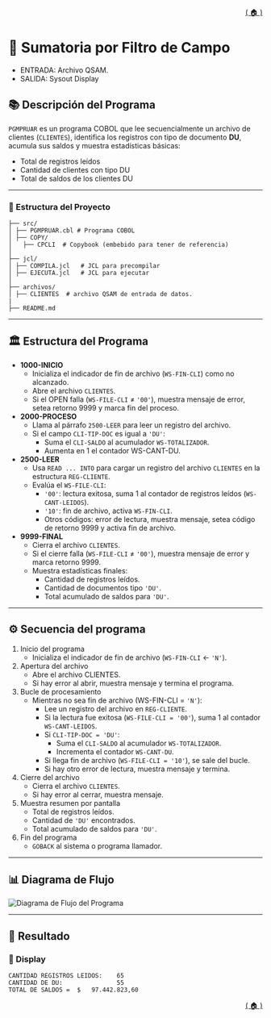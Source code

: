 <div style="text-align: right;">

[( 🏠 )](/)

</div>

# 📄 Sumatoria por Filtro de Campo
  - ENTRADA: Archivo QSAM. 
  - SALIDA: Sysout Display
## 📚 Descripción del Programa
`PGMPRUAR` es un programa COBOL que lee secuencialmente un archivo de clientes (`CLIENTES`), identifica los registros con tipo de documento **DU**, acumula sus saldos y muestra estadísticas básicas:  
- Total de registros leídos  
- Cantidad de clientes con tipo DU  
- Total de saldos de los clientes DU

---
### 🚀 Estructura del Proyecto
```
├── src/
│ ├── PGMPRUAR.cbl # Programa COBOL 
│ ├── COPY/
│   ├── CPCLI  # Copybook (embebido para tener de referencia)
│
├── jcl/
│ ├── COMPILA.jcl   # JCL para precompilar
│ ├── EJECUTA.jcl   # JCL para ejecutar
│
├── archivos/
│ ├── CLIENTES  # archivo QSAM de entrada de datos.
|
├── README.md
```
---

## 🏛️ Estructura del Programa 

  - **1000-INICIO**
    - Inicializa el indicador de fin de archivo (`WS-FIN-CLI`) como no alcanzado.
    - Abre el archivo `CLIENTES`.
    - Si el OPEN falla (`WS-FILE-CLI` ≠ `'00'`), muestra mensaje de error, setea retorno 9999 y marca fin del proceso.
  - **2000-PROCESO**
    - Llama al párrafo `2500-LEER` para leer un registro del archivo.
    - Si el campo `CLI-TIP-DOC` es igual a `'DU'`:
      - Suma el `CLI-SALDO` al acumulador `WS-TOTALIZADOR`.
      - Aumenta en 1 el contador WS-CANT-DU.
  - **2500-LEER**
    - Usa `READ ... INTO` para cargar un registro del archivo `CLIENTES` en la estructura `REG-CLIENTE`.
    - Evalúa el `WS-FILE-CLI`:
      - `'00'`: lectura exitosa, suma 1 al contador de registros leídos (`WS-CANT-LEIDOS`).
      - `'10'`: fin de archivo, activa `WS-FIN-CLI`.
      - Otros códigos: error de lectura, muestra mensaje, setea código de retorno 9999 y activa fin de archivo.
  - **9999-FINAL**   
    - Cierra el archivo `CLIENTES`.
    - Si el cierre falla (`WS-FILE-CLI` ≠ `'00'`), muestra mensaje de error y marca retorno 9999.
    - Muestra estadísticas finales:
      - Cantidad de registros leídos.
      - Cantidad de documentos tipo `'DU'`.
      - Total acumulado de saldos para `'DU'`.
---

## ⚙️ Secuencia del programa
1. Inicio del programa
    - Inicializa el indicador de fin de archivo (`WS-FIN-CLI` ← `'N'`).
2. Apertura del archivo
    - Abre el archivo CLIENTES.
    - Si hay error al abrir, muestra mensaje y termina el programa.
3. Bucle de procesamiento
    - Mientras no sea fin de archivo (WS-FIN-CLI = `'N'`):
      - Lee un registro del archivo en `REG-CLIENTE`.
      - Si la lectura fue exitosa (`WS-FILE-CLI = '00'`), suma 1 al contador `WS-CANT-LEIDOS`.
      - Si `CLI-TIP-DOC = 'DU'`:
        - Suma el `CLI-SALDO` al acumulador `WS-TOTALIZADOR`.
        - Incrementa el contador `WS-CANT-DU`.
      - Si llega fin de archivo (`WS-FILE-CLI = '10'`), se sale del bucle.
      - Si hay otro error de lectura, muestra mensaje y termina.
4. Cierre del archivo
    - Cierra el archivo `CLIENTES`.
    - Si hay error al cerrar, muestra mensaje.
5. Muestra resumen por pantalla
    - Total de registros leídos.
    - Cantidad de `'DU'` encontrados.
    - Total acumulado de saldos para `'DU'`.
6. Fin del programa
    - `GOBACK` al sistema o programa llamador.

  
---

## 📊 Diagrama de Flujo
<image src="./GRAFICO.png" alt="Diagrama de Flujo del Programa">

---

## 🎯 Resultado

### 💬 Display 
```TEXT
CANTIDAD REGISTROS LEIDOS:    65              
CANTIDAD DE DU:               55              
TOTAL DE SALDOS =  $   97.442.823,60          
```

<div style="text-align: right;">

[( 🏠 )](/)

</div>